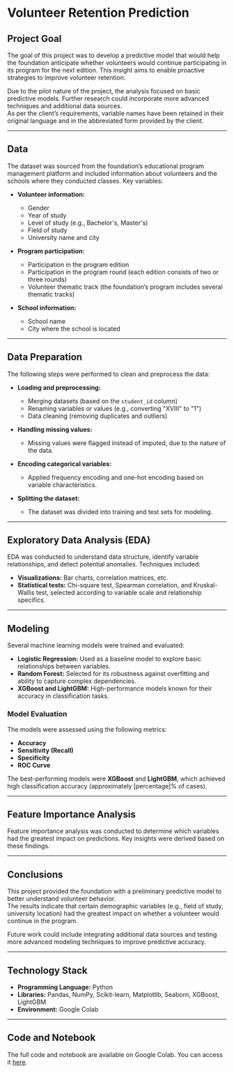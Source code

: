 # Volunteer Retention Prediction

## Project Goal  
The goal of this project was to develop a predictive model that would help the foundation anticipate whether volunteers would continue participating in its program for the next edition. This insight aims to enable proactive strategies to improve volunteer retention.  

Due to the pilot nature of the project, the analysis focused on basic predictive models. Further research could incorporate more advanced techniques and additional data sources.  
As per the client’s requirements, variable names have been retained in their original language and in the abbreviated form provided by the client.

---

## Data  
The dataset was sourced from the foundation’s educational program management platform and included information about volunteers and the schools where they conducted classes. Key variables:  
- **Volunteer information:**  
  - Gender  
  - Year of study  
  - Level of study (e.g., Bachelor's, Master's)  
  - Field of study  
  - University name and city  

- **Program participation:**  
  - Participation in the program edition  
  - Participation in the program round (each edition consists of two or three rounds)  
  - Volunteer thematic track (the foundation’s program includes several thematic tracks)  

- **School information:**  
  - School name  
  - City where the school is located  

---

## Data Preparation  
The following steps were performed to clean and preprocess the data:  
- **Loading and preprocessing:**  
  - Merging datasets (based on the `student_id` column)  
  - Renaming variables or values (e.g., converting "XVIII" to "1")  
  - Data cleaning (removing duplicates and outliers)  

- **Handling missing values:**  
  - Missing values were flagged instead of imputed, due to the nature of the data.  

- **Encoding categorical variables:**  
  - Applied frequency encoding and one-hot encoding based on variable characteristics.  

- **Splitting the dataset:**  
  - The dataset was divided into training and test sets for modeling.  

---

## Exploratory Data Analysis (EDA)  
EDA was conducted to understand data structure, identify variable relationships, and detect potential anomalies. Techniques included:  
- **Visualizations:** Bar charts, correlation matrices, etc.  
- **Statistical tests:** Chi-square test, Spearman correlation, and Kruskal-Wallis test, selected according to variable scale and relationship specifics.  

---

## Modeling  
Several machine learning models were trained and evaluated:  
- **Logistic Regression:** Used as a baseline model to explore basic relationships between variables.  
- **Random Forest:** Selected for its robustness against overfitting and ability to capture complex dependencies.  
- **XGBoost and LightGBM:** High-performance models known for their accuracy in classification tasks.  

### Model Evaluation  
The models were assessed using the following metrics:  
- **Accuracy**  
- **Sensitivity (Recall)**  
- **Specificity**  
- **ROC Curve**  

The best-performing models were **XGBoost** and **LightGBM**, which achieved high classification accuracy (approximately [percentage]% of cases).  

---

## Feature Importance Analysis  
Feature importance analysis was conducted to determine which variables had the greatest impact on predictions. Key insights were derived based on these findings.

---

## Conclusions  
This project provided the foundation with a preliminary predictive model to better understand volunteer behavior.  
The results indicate that certain demographic variables (e.g., field of study, university location) had the greatest impact on whether a volunteer would continue in the program.  

Future work could include integrating additional data sources and testing more advanced modeling techniques to improve predictive accuracy.  

---

## Technology Stack  
- **Programming Language:** Python  
- **Libraries:** Pandas, NumPy, Scikit-learn, Matplotlib, Seaborn, XGBoost, LightGBM  
- **Environment:** Google Colab  

---

## Code and Notebook  
The full code and notebook are available on Google Colab. You can access it [here](https://colab.research.google.com/drive/1jSJ0JrOS7ep-LryF1lG87IZGSEvItKFc?usp=sharing).  
